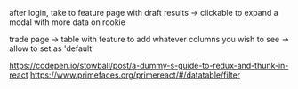 after login, take to feature page with draft results
-> clickable to expand a modal with more data on rookie

trade page
-> table with feature to add whatever columns you wish to see
-> allow to set as 'default'


https://codepen.io/stowball/post/a-dummy-s-guide-to-redux-and-thunk-in-react
https://www.primefaces.org/primereact/#/datatable/filter
